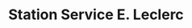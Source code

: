 ---
title: "Station Service E. Leclerc"
url: /champigny-sur-marne/station-service-e-leclerc/
shop: gaz
---